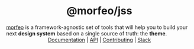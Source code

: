<div align="center">
<h1>@morfeo/jss</h1>
</div>
<a href="https://github.com/VLK-STUDIO/morfeo">morfeo</a> is a framework-agnostic set of tools that will help you to build your next <strong>design system</strong> based on a single source of truth: the <strong>theme</strong>.

<div align="center">
  <a href="https://github.com/VLK-STUDIO/morfeo">Documentation</a> |
  <a href="https://github.com/VLK-STUDIO/morfeo">API</a> |
  <a href="https://github.com/VLK-STUDIO/morfeo">Contributing</a> |
  <a href="https://morfeo.slack.com">Slack</a>
</div>
